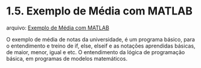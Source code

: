 # 1.5. Exemplo de Média com MATLAB
arquivo:
[Exemplo de Média com MATLAB](../1.%20MATLAB%20Básico%20(introdução)/ExemplodeMedicacomMATLAB.m)

O exemplo de média de notas da universidade, é um programa básico, para o entendimento e treino de if, else, elseif e as notações aprendidas básicas, de maior, menor, igual e etc.
O entendimento da lógica de programação básica, em programas de modelos matemáticos.
